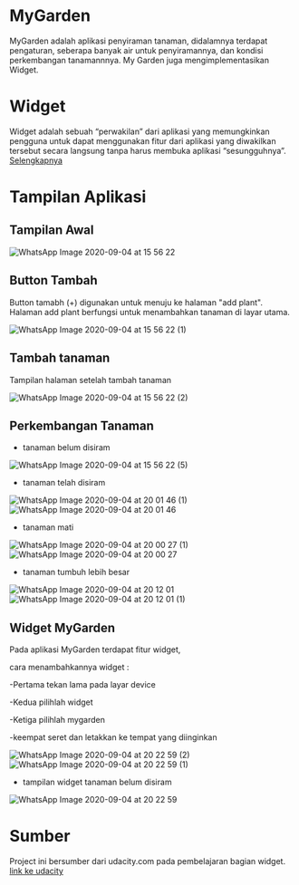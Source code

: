 # MyGarden
MyGarden adalah aplikasi penyiraman tanaman, didalamnya terdapat pengaturan, seberapa banyak air untuk penyiramannya, dan  kondisi perkembangan tanamannnya. 
My Garden juga mengimplementasikan Widget.
# Widget
Widget adalah sebuah “perwakilan” dari aplikasi yang memungkinkan pengguna untuk dapat menggunakan fitur dari aplikasi yang diwakilkan tersebut secara 
langsung tanpa harus membuka aplikasi “sesungguhnya”.  [Selengkapnya](https://techijau.com/apa-itu-widget-android/)
# Tampilan Aplikasi
## Tampilan Awal
![WhatsApp Image 2020-09-04 at 15 56 22](https://user-images.githubusercontent.com/60412314/92240998-b3d29580-eee7-11ea-9c77-2a558e2810cb.jpeg)
## Button Tambah

Button tamabh (+) digunakan untuk menuju ke halaman "add plant". Halaman add plant berfungsi untuk menambahkan tanaman di layar utama.

![WhatsApp Image 2020-09-04 at 15 56 22 (1)](https://user-images.githubusercontent.com/60412314/92241269-2a6f9300-eee8-11ea-8403-ae4d898c96ce.jpeg)
## Tambah tanaman

Tampilan halaman setelah tambah tanaman

![WhatsApp Image 2020-09-04 at 15 56 22 (2)](https://user-images.githubusercontent.com/60412314/92241481-7a4e5a00-eee8-11ea-9d0d-e56101c6628a.jpeg)
## Perkembangan Tanaman

- tanaman belum disiram

![WhatsApp Image 2020-09-04 at 15 56 22 (5)](https://user-images.githubusercontent.com/60412314/92242307-c948bf00-eee9-11ea-81e4-121976da1579.jpeg)


- tanaman telah disiram

![WhatsApp Image 2020-09-04 at 20 01 46 (1)](https://user-images.githubusercontent.com/60412314/92242506-10cf4b00-eeea-11ea-8bb3-e995c968e785.jpeg)
![WhatsApp Image 2020-09-04 at 20 01 46](https://user-images.githubusercontent.com/60412314/92242510-12990e80-eeea-11ea-8358-dadb419443aa.jpeg)


- tanaman mati

![WhatsApp Image 2020-09-04 at 20 00 27 (1)](https://user-images.githubusercontent.com/60412314/92242785-889d7580-eeea-11ea-9c0e-4586e1a320ad.jpeg)
![WhatsApp Image 2020-09-04 at 20 00 27](https://user-images.githubusercontent.com/60412314/92242782-86d3b200-eeea-11ea-972e-8a101378ba17.jpeg)


- tanaman tumbuh lebih besar

![WhatsApp Image 2020-09-04 at 20 12 01](https://user-images.githubusercontent.com/60412314/92243041-fb0e5580-eeea-11ea-874b-50c41f896af7.jpeg)
![WhatsApp Image 2020-09-04 at 20 12 01 (1)](https://user-images.githubusercontent.com/60412314/92243034-f8abfb80-eeea-11ea-8b4f-8652500dbaa8.jpeg)

## Widget MyGarden
Pada aplikasi MyGarden terdapat fitur widget,

cara menambahkannya widget : 

-Pertama tekan lama pada layar device

-Kedua pilihlah widget

-Ketiga pilihlah mygarden

-keempat seret dan letakkan ke tempat yang diinginkan

![WhatsApp Image 2020-09-04 at 20 22 59 (2)](https://user-images.githubusercontent.com/60412314/92244121-b2579c00-eeec-11ea-9d75-6cce286e9283.jpeg)
![WhatsApp Image 2020-09-04 at 20 22 59 (1)](https://user-images.githubusercontent.com/60412314/92244122-b2f03280-eeec-11ea-8ca9-9d70c6768c38.jpeg)

- tampilan widget tanaman belum disiram


![WhatsApp Image 2020-09-04 at 20 22 59](https://user-images.githubusercontent.com/60412314/92244117-b08dd880-eeec-11ea-84fb-7c2d12c1ebe6.jpeg)

# Sumber
Project ini bersumber dari udacity.com pada pembelajaran bagian widget.   [link ke udacity](https://classroom.udacity.com/courses/ud855/lessons/f133dd92-8e3c-40b9-9d9d-545498638459/concepts/98627458-72ac-45a0-94ff-bca60428ccfc)

